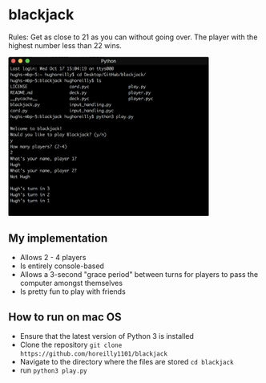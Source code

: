 # blackjack
Rules: Get as close to 21 as you can without going over. The player with the highest number less than 22 wins.

<img src="docs/pictures/blackjack_ui.png" alt="user interface" width="400"/>

## My implementation
- Allows 2 - 4 players
- Is entirely console-based
- Allows a 3-second "grace period" between turns for players to pass the computer amongst themselves
- Is pretty fun to play with friends

## How to run on mac OS
- Ensure that the latest version of Python 3 is installed
- Clone the repository `git clone https://github.com/horeilly1101/blackjack`
- Navigate to the directory where the files are stored `cd blackjack`
- run `python3 play.py`
